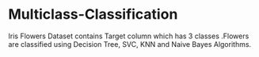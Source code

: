 # Multiclass-Classification
Iris Flowers Dataset contains Target column which has 3 classes .Flowers are classified using Decision Tree, SVC, KNN and Naive Bayes Algorithms.

